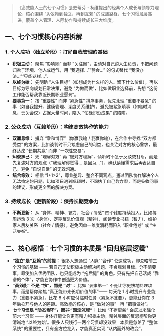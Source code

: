 > 《高效能人士的七个习惯》是史蒂芬・柯维提出的经典个人成长与领导力理论，核心围绕 “从依赖到独立，再到互赖” 的成熟路径，七个习惯层层递进，覆盖个人管理、人际协作和持续成长三大维度。

## 一、七个习惯核心内容拆解
### 1. 个人成功（独立阶段）：打好自我管理的基础
- **积极主动：** 聚焦 “影响圈” 而非 “关注圈”，主动对自己的人生负责，不把问题归咎于环境、他人或运气，用 “我选择…”“我会…” 的句式替代 “我没办法…”“只能这样…”。
- **以终为始：** 先明确 “人生目标”（如想成为什么样的人、留下什么价值），再以目标为导向规划日常决策，避免 “为做而做”，比如做职业选择前，先想 “这份工作能否帮我靠近长期职业愿景”。
- **要事第一：** 按 “重要性” 而非 “紧急性” 排序事务，优先处理 “重要不紧急” 的事（如自我提升、健康管理、深度关系维护），避免被紧急琐事（如临时消息、无关会议）占据大量时间，陷入 “忙碌却没成果” 的陷阱。

### 2. 公众成功（互赖阶段）：构建高效协作的能力
- **双赢思维：** 摒弃 “零和博弈”（你赢我输 / 我赢你输），在合作中寻找 “双方都受益” 的方案，比如谈判时不只考虑自己的利益，也关注对方的核心需求，最终达成 “长期共赢” 而非 “一次性交易”。
- **知彼解己：** 先 “理解对方” 再 “被对方理解”，倾听时不急于反驳或打断，而是先复述对方的观点（“我理解你觉得… 是因为…”），确认读懂需求后再表达自己，避免 “自说自话” 的无效沟通。
- **统合综效：** 相信 “1+1>2”，尊重差异、整合不同观点，通过团队协作解决个人无法搞定的问题，比如项目遇到瓶颈时，不固执于自己的方案，而是吸收同事的建议，形成更全面的解决方案。

### 3. 持续成长（更新阶段）：保持长期竞争力
- **不断更新：** 从 “身体、精神、智力、社会 / 情感” 四个维度持续投入，比如每周运动 3 次（身体）、定期反思价值观（精神）、阅读专业书籍（智力）、维护家人朋友关系（社会 / 情感），避免因单一维度消耗而陷入 “职业倦怠” 或 “生活失衡”。
   
## 二、核心感悟：七个习惯的本质是 “回归底层逻辑”
- **“独立”是“互赖”的前提：** 很多人想通过 “人脉”“合作” 快速成功，却忽略前三个习惯的基础 —— 若自己无法积极主动解决问题、不会规划目标、分不清要事，即使加入优秀团队，也只能成为 “拖后腿” 的角色。只有先把自己活成 “靠谱的个体”，才能在协作中创造更大价值。
- **“高效能” 不是 “快”，而是 “对”：** 比如 “要事第一” 不是让你更快地处理琐事，而是帮你聚焦 “真正能带来长期价值的事”—— 每天花 1 小时提升专业能力（重要不紧急），比花 8 小时应付临时任务（紧急不重要），更能让你在 3 年后拉开与他人的差距。高效能的核心，是 “做对的事”，再 “把事做对”。 
- **七个习惯是 “动态循环”，而非 “固定流程”：** 比如 “不断更新” 会反过来强化前六个习惯 —— 身体好能让你更有精力积极主动，精神层面的反思能帮你更清晰地 “以终为始”。很多人只践行一两个习惯却没效果，本质是忽略了 “整体系统” 的重要性，只有全方位投入，才能真正实现 “从内而外的改变”。
